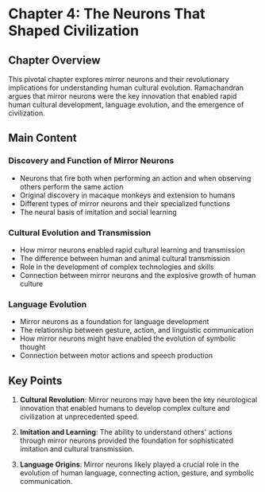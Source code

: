 # Chapter 4: The Neurons That Shaped Civilization

## Chapter Overview
This pivotal chapter explores mirror neurons and their revolutionary implications for understanding human cultural evolution. Ramachandran argues that mirror neurons were the key innovation that enabled rapid human cultural development, language evolution, and the emergence of civilization.

## Main Content

### Discovery and Function of Mirror Neurons
- Neurons that fire both when performing an action and when observing others perform the same action
- Original discovery in macaque monkeys and extension to humans
- Different types of mirror neurons and their specialized functions
- The neural basis of imitation and social learning

### Cultural Evolution and Transmission
- How mirror neurons enabled rapid cultural learning and transmission
- The difference between human and animal cultural transmission
- Role in the development of complex technologies and skills
- Connection between mirror neurons and the explosive growth of human culture

### Language Evolution
- Mirror neurons as a foundation for language development
- The relationship between gesture, action, and linguistic communication
- How mirror neurons might have enabled the evolution of symbolic thought
- Connection between motor actions and speech production

## Key Points

1. **Cultural Revolution**: Mirror neurons may have been the key neurological innovation that enabled humans to develop complex culture and civilization at unprecedented speed.

2. **Imitation and Learning**: The ability to understand others' actions through mirror neurons provided the foundation for sophisticated imitation and cultural transmission.

3. **Language Origins**: Mirror neurons likely played a crucial role in the evolution of human language, connecting action, gesture, and symbolic communication.
